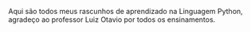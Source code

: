 Aqui são todos meus rascunhos de aprendizado na Linguagem Python, agradeço ao professor Luiz Otavio por todos os ensinamentos.
